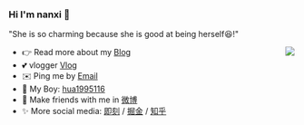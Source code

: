 ### Hi I'm nanxi 👋
"She is so charming because she is good at being herself😆!"

<img align="right" src="https://github-readme-stats.vercel.app/api?username=nan980914&show_icons=true&icon_color=0366d6&text_color=24292e&bg_color=ffffff&hide_title=true" />

- 👉 Read more about my [Blog](https://nanxi.life/)
- 💕 vlogger [Vlog](https://space.bilibili.com/294636307)
- ✉️ Ping me by [Email](mailto:nanxixi98@163.com)
- 👦 My Boy: [hua1995116](https://github.com/hua1995116)
- 🥰 Make friends with me in [微博](https://weibo.com/u/5935317866)
- ✨ More social media: [即刻](https://okjk.co/wvucRn) / [掘金](https://juejin.cn/user/4230576475472573) / [知乎](https://www.zhihu.com/people/shi-ning-er-a)
